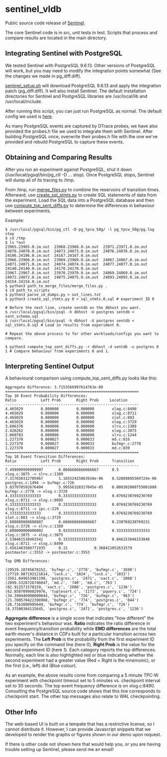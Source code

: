 # sentinel_vldb
Public source code release of [Sentinel](http://www.vldb.org/pvldb/vol13/p2720-glasbergen.pdf).

The core Sentinel code is in src, unit tests in test. Scripts that process and compare results are
located in the main directory.

## Integrating Sentinel with PostgreSQL

We tested Sentinel with PostgreSQL 9.6.13. Other versions of PostgreSQL will work, but you may need to modify the integration
points somewhat (See the changes we made in pg_diff.diff).

[sentinel_setup.sh](https://github.com/bglasber/sentinel_vldb/blob/main/sentinel_setup.sh) will download PostgreSQL 9.6.13 and apply the integration patch (pg_diff.diff). It will also install Sentinel. The default installation directories for Sentinel and PostgreSQL libraries are /usr/local/lib and /usr/local/include.

After running this script, you can just run PostgreSQL as normal. The default config we used is [here](https://github.com/bglasber/sentinel_vldb/blob/main/sentinel_postgresql.conf).

As many PostgreSQL events are captured by DTrace probes, we have also provided the probes.h file we used to integrate them with Sentinel. After building PostgreSQL once, overwrite their probes.h file with the one we've provided and rebuild PostgreSQL to capture these events.

## Obtaining and Comparing Results

After you run an experiment against PostgreSQL, shut it down (/usr/local/pgsql/bin/pg_ctl -D ... stop). Once PostgreSQL stops, Sentinel will dump all of its tracing to /tmp.

From /tmp, run [merge_files.py](https://github.com/bglasber/sentinel_vldb/blob/main/merge_files.py) to combine the reservoirs of transition times. Afterward, use [create_sql_stmts.py](https://github.com/bglasber/sentinel_vldb/blob/main/create_sql_stmts.py) to create SQL statements of data from the experiment. Load the SQL data into a PostgreSQL database and then use [compute_top_sent_diffs.py](https://github.com/bglasber/sentinel_vldb/blob/main/compute_top_sent_diffs.py) to determine the differences in behaviour between experiments.

Example:

```
$ /usr/local/pgsql/bin/pg_ctl -D pg_tpcw_50g/ -l pg_tpcw_50g/pg.log stop
$ cd /tmp
$ ls *out
23965.23965.0.im.out  23968.23968.0.im.out  23971.23971.0.im.out  24070.24070.0.im.out  24073.24073.0.im.out  24076.24076.0.im.out  24106.24106.0.im.out  24167.24167.0.im.out
23966.23966.0.im.out  23969.23969.0.im.out  24067.24067.0.im.out  24071.24071.0.im.out  24074.24074.0.im.out  24077.24077.0.im.out  24140.24140.0.im.out  24170.24170.0.im.out
23967.23967.0.im.out  23970.23970.0.im.out  24069.24069.0.im.out  24072.24072.0.im.out  24075.24075.0.im.out  24093.24093.0.im.out  24154.24154.0.im.out
$ python3 path_to_merge_files/merge_files.py .
$ cd path_to_scripts
$ python3 parse_im_dumps.py > out_lines.txt
$ python3 create_sql_stmts.py 0 > sql_stmts.0.sql # experiment ID 0

# Before the next line, create sentdb on the dbhost you want.
$ /usr/local/pgsql/bin/psql -h dbhost -U postgres sentdb < sent_schema.sql
$ /usr/local/pgsql/bin/psql -h dbhost -U postgres sentdb < sql_stmts.0.sql # Load in results from experiment 0.

# Repeat the above process to for other workloads/configs you want to compare.

$ python3 compute_top_sent_diffs.py -r dbhost -d sentdb -u postgres 0 1 # Compare behaviour from experiments 0 and 1.
```

## Interpreting Sentinel Output

A behavioural comparison using compute_top_sent_diffs.py looks like this:
```
Aggregate Difference: 3.7153566997614763e-09
============================================================
Top 10 Event Probability Differences:
Ratio           Left Prob       Right Prob     Location            
------------------------------------------------------------
4.465029        0.000000        0.000000        xlog.c:8490         
4.465029        0.000000        0.000000        xlog.c:8711         
4.465029        0.000000        0.000000        slot.c:883          
4.465029        0.000000        0.000000        xlog.c:3729         
3.606370        0.000000        0.000000        slru.c:1389         
2.426262        0.000000        0.000000        xlog.c:3875         
2.060783        0.000000        0.000000        slru.c:1244         
1.227370        0.000027        0.000033        md.c:816            
1.227370        0.000027        0.000033        bufmgr.c:2778       
1.227370        0.000027        0.000033        md.c:839            
============================================================
Top 10 Event Transition Differences:
Ratio           Left Prob       Right Prob      Transition          
------------------------------------------------------------
7.499999999999997       0.0666666666666667      0.5             xlog.c:3875 -> slru.c:1389
7.317650312705967       1.16552425863916e-06    8.52889895569724e-06    postgres.c:1494 -> bufmgr.c:726
5.037070592676494       5.99556328317045e-05    0.000302000755001888    bufmgr.c:2778 -> xlog.c:3729
4.33333333333333        0.333333333333333       0.0769230769230769      xlog.c:8711 -> xlog.c:8095
4.33333333333333        0.333333333333333       0.0769230769230769      xlog.c:8711 -> ipc.c:229
4.33333333333333        0.333333333333333       0.0769230769230769      slot.c:883 -> xlog.c:3729
2.888888888888887       0.666666666666667       0.230769230769231       xlog.c:3729 -> slru.c:1389
2.800000000000002       0.933333333333333       0.333333333333333       xlog.c:3875 -> xlog.c:3875
2.538461538461541       0.333333333333333       0.846153846153846       xlog.c:8711 -> xlog.c:8490
2.4561403508771935      0.15            0.368421052631579       postmaster.c:3553 -> postmaster.c:3553

Top EMD Differences:

(29529.10745678152, 'bufmgr.c', '2778', 'bufmgr.c', '2698')
(27719.987192121614, 'lock.c', '1024', 'lock.c', '1033')
(3561.049653981198, 'postgres.c', '2471', 'xact.c', '2088')
(2099.5328726746047, 'md.c', '740', 'md.c', '763')
(82.912571578159, 'xact.c', '2088', 'postgres.c', '1236')
(62.85870998029976, 'tuplesort.c', '1173', 'pquery.c', '724')
(34.399446900000044, 'bufmgr.c', '726', 'bufmgr.c', '963')
(21.700570422398968, 'bufmgr.c', '774', 'postgres.c', '844')
(20.7163880985649, 'bufmgr.c', '774', 'bufmgr.c', '726')
(8.37500384115645, 'postgres.c', '2471', 'postgres.c', '1236')
```
**Aggregate difference** is a single score that indicates "how different" the two experiment's behaviour was.
**Ratio** indicates the ratio difference in event frequency/transition probability while **EMD differences** are the total earth-mover's distance in CDFs built for a particular transition across two experiments. The **Left Prob** is the probability from the first experiment ID you specify on the command line (here 0), **Right Prob** is the value for the second experiment ID (here 1). Each category reports the top differences. Normally, each line is also highlighted red or blue indicating whether the second experiment had a greater value (Red = Right is the mnemonic), or the first (i.e., left) did (Blue colour). 

As an example, the above results come from comparing a 5 minute TPC-W experiment with checkpoint timeout set to 5 minutes vs. checkpoint interval set to 30 seconds. The top event frequency difference is on xlog.c:8490. Consulting the PostgreSQL source code shows that this line corresponds to checkpoint start. The other top messages also relate to WAL checkpointing.

## Other Info

The web-based UI is built on a tempate that has a restrictive license, so I cannot distribute it. However, I can provide Javascript snippets that we developed to render the graphs or figures shown in our demo upon request.

If there is other code not shown here that would help you, or you are having trouble setting up Sentinel, please send me an email!
